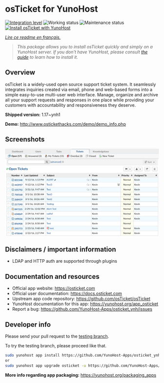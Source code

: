 <!--
N.B.: This README was automatically generated by https://github.com/YunoHost/apps/tree/master/tools/README-generator
It shall NOT be edited by hand.
-->

# osTicket for YunoHost

[![Integration level](https://dash.yunohost.org/integration/osticket.svg)](https://dash.yunohost.org/appci/app/osticket) ![Working status](https://ci-apps.yunohost.org/ci/badges/osticket.status.svg) ![Maintenance status](https://ci-apps.yunohost.org/ci/badges/osticket.maintain.svg)  
[![Install osTicket with YunoHost](https://install-app.yunohost.org/install-with-yunohost.svg)](https://install-app.yunohost.org/?app=osticket)

*[Lire ce readme en français.](./README_fr.md)*

> *This package allows you to install osTicket quickly and simply on a YunoHost server.
If you don't have YunoHost, please consult [the guide](https://yunohost.org/#/install) to learn how to install it.*

## Overview

osTicket is a widely-used open source support ticket system. It seamlessly integrates inquiries created via email, phone and web-based forms into a simple easy-to-use multi-user web interface. Manage, organize and archive all your support requests and responses in one place while providing your customers with accountability and responsiveness they deserve.

**Shipped version:** 1.17~ynh1


**Demo:** http://www.ostickethacks.com/demo/demo_info.php

## Screenshots

![Screenshot of osTicket](./doc/screenshots/screenshot.png)

## Disclaimers / important information

* LDAP and HTTP auth are supported through plugins

## Documentation and resources

* Official app website: <https://osticket.com>
* Official user documentation: <https://docs.osticket.com>
* Upstream app code repository: <https://github.com/osTicket/osTicket>
* YunoHost documentation for this app: <https://yunohost.org/app_osticket>
* Report a bug: <https://github.com/YunoHost-Apps/osticket_ynh/issues>

## Developer info

Please send your pull request to the [testing branch](https://github.com/YunoHost-Apps/osticket_ynh/tree/testing).

To try the testing branch, please proceed like that.

``` bash
sudo yunohost app install https://github.com/YunoHost-Apps/osticket_ynh/tree/testing --debug
or
sudo yunohost app upgrade osticket -u https://github.com/YunoHost-Apps/osticket_ynh/tree/testing --debug
```

**More info regarding app packaging:** <https://yunohost.org/packaging_apps>
